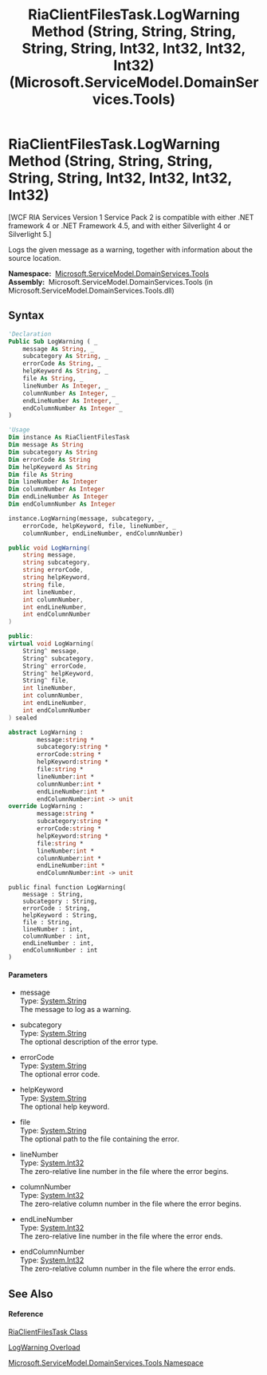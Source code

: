 ﻿---
title: RiaClientFilesTask.LogWarning Method (String, String, String, String, String, Int32, Int32, Int32, Int32) (Microsoft.ServiceModel.DomainServices.Tools)
TOCTitle: LogWarning Method (String, String, String, String, String, Int32, Int32, Int32, Int32)
ms:assetid: M:Microsoft.ServiceModel.DomainServices.Tools.RiaClientFilesTask.LogWarning(System.String,System.String,System.String,System.String,System.String,System.Int32,System.Int32,System.Int32,System.Int32)
ms:mtpsurl: https://msdn.microsoft.com/en-us/library/microsoft.servicemodel.domainservices.tools.riaclientfilestask.logwarning(v=VS.91)
ms:contentKeyID: 32336353
ms.date: 01/27/2012
mtps_version: v=VS.91
dev_langs:
- vb
- csharp
- c++
- fsharp
- jscript
api_location:
- microsoft.servicemodel.domainservices.tools.dll
api_name:
- Microsoft.ServiceModel.DomainServices.Tools.RiaClientFilesTask.LogWarning
api_type:
- Managed
topic_type:
- apiref
- kbSyntax
product_family_name: VS
ROBOTS: INDEX,FOLLOW
---

# RiaClientFilesTask.LogWarning Method (String, String, String, String, String, Int32, Int32, Int32, Int32)

\[WCF RIA Services Version 1 Service Pack 2 is compatible with either .NET framework 4 or .NET Framework 4.5, and with either Silverlight 4 or Silverlight 5.\]

Logs the given message as a warning, together with information about the source location.

**Namespace:**  [Microsoft.ServiceModel.DomainServices.Tools](gg153739\(v=vs.91\).md)  
**Assembly:**  Microsoft.ServiceModel.DomainServices.Tools (in Microsoft.ServiceModel.DomainServices.Tools.dll)

## Syntax

``` vb
'Declaration
Public Sub LogWarning ( _
    message As String, _
    subcategory As String, _
    errorCode As String, _
    helpKeyword As String, _
    file As String, _
    lineNumber As Integer, _
    columnNumber As Integer, _
    endLineNumber As Integer, _
    endColumnNumber As Integer _
)
```

``` vb
'Usage
Dim instance As RiaClientFilesTask
Dim message As String
Dim subcategory As String
Dim errorCode As String
Dim helpKeyword As String
Dim file As String
Dim lineNumber As Integer
Dim columnNumber As Integer
Dim endLineNumber As Integer
Dim endColumnNumber As Integer

instance.LogWarning(message, subcategory, _
    errorCode, helpKeyword, file, lineNumber, _
    columnNumber, endLineNumber, endColumnNumber)
```

``` csharp
public void LogWarning(
    string message,
    string subcategory,
    string errorCode,
    string helpKeyword,
    string file,
    int lineNumber,
    int columnNumber,
    int endLineNumber,
    int endColumnNumber
)
```

``` c++
public:
virtual void LogWarning(
    String^ message, 
    String^ subcategory, 
    String^ errorCode, 
    String^ helpKeyword, 
    String^ file, 
    int lineNumber, 
    int columnNumber, 
    int endLineNumber, 
    int endColumnNumber
) sealed
```

``` fsharp
abstract LogWarning : 
        message:string * 
        subcategory:string * 
        errorCode:string * 
        helpKeyword:string * 
        file:string * 
        lineNumber:int * 
        columnNumber:int * 
        endLineNumber:int * 
        endColumnNumber:int -> unit 
override LogWarning : 
        message:string * 
        subcategory:string * 
        errorCode:string * 
        helpKeyword:string * 
        file:string * 
        lineNumber:int * 
        columnNumber:int * 
        endLineNumber:int * 
        endColumnNumber:int -> unit 
```

``` jscript
public final function LogWarning(
    message : String, 
    subcategory : String, 
    errorCode : String, 
    helpKeyword : String, 
    file : String, 
    lineNumber : int, 
    columnNumber : int, 
    endLineNumber : int, 
    endColumnNumber : int
)
```

#### Parameters

  - message  
    Type: [System.String](https://msdn.microsoft.com/en-us/library/s1wwdcbf)  
    The message to log as a warning.  

<!-- end list -->

  - subcategory  
    Type: [System.String](https://msdn.microsoft.com/en-us/library/s1wwdcbf)  
    The optional description of the error type.  

<!-- end list -->

  - errorCode  
    Type: [System.String](https://msdn.microsoft.com/en-us/library/s1wwdcbf)  
    The optional error code.  

<!-- end list -->

  - helpKeyword  
    Type: [System.String](https://msdn.microsoft.com/en-us/library/s1wwdcbf)  
    The optional help keyword.  

<!-- end list -->

  - file  
    Type: [System.String](https://msdn.microsoft.com/en-us/library/s1wwdcbf)  
    The optional path to the file containing the error.  

<!-- end list -->

  - lineNumber  
    Type: [System.Int32](https://msdn.microsoft.com/en-us/library/td2s409d)  
    The zero-relative line number in the file where the error begins.  

<!-- end list -->

  - columnNumber  
    Type: [System.Int32](https://msdn.microsoft.com/en-us/library/td2s409d)  
    The zero-relative column number in the file where the error begins.  

<!-- end list -->

  - endLineNumber  
    Type: [System.Int32](https://msdn.microsoft.com/en-us/library/td2s409d)  
    The zero-relative line number in the file where the error ends.  

<!-- end list -->

  - endColumnNumber  
    Type: [System.Int32](https://msdn.microsoft.com/en-us/library/td2s409d)  
    The zero-relative column number in the file where the error ends.  

## See Also

#### Reference

[RiaClientFilesTask Class](gg153747\(v=vs.91\).md)

[LogWarning Overload](gg153807\(v=vs.91\).md)

[Microsoft.ServiceModel.DomainServices.Tools Namespace](gg153739\(v=vs.91\).md)

